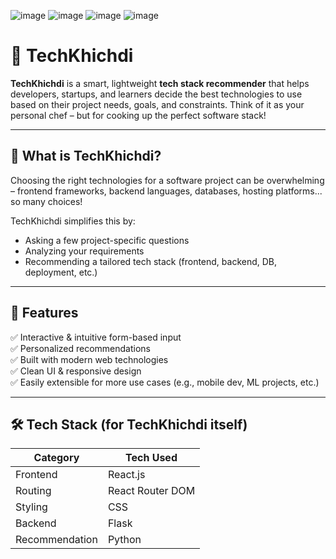 ![image](https://github.com/user-attachments/assets/69eaec1c-4312-4b03-ac3b-7df3d4480b5c)
![image](https://github.com/user-attachments/assets/e56636c5-420c-4d6d-b6df-40aaacbace2a)
![image](https://github.com/user-attachments/assets/27a464ab-0abd-4482-bce1-20677d572670)
![image](https://github.com/user-attachments/assets/3ab90fc7-bbfa-4332-af79-a5acdd3071d7)
# 🚀 TechKhichdi
**TechKhichdi** is a smart, lightweight **tech stack recommender** that helps developers, startups, and learners decide the best technologies to use based on their project needs, goals, and constraints. Think of it as your personal chef – but for cooking up the perfect software stack!

---

## 🧠 What is TechKhichdi?

Choosing the right technologies for a software project can be overwhelming – frontend frameworks, backend languages, databases, hosting platforms... so many choices!

TechKhichdi simplifies this by:
- Asking a few project-specific questions
- Analyzing your requirements
- Recommending a tailored tech stack (frontend, backend, DB, deployment, etc.)

---

## 🌟 Features

✅ Interactive & intuitive form-based input  
✅ Personalized recommendations  
✅ Built with modern web technologies  
✅ Clean UI & responsive design  
✅ Easily extensible for more use cases (e.g., mobile dev, ML projects, etc.)

---

## 🛠️ Tech Stack (for TechKhichdi itself)

| Category        | Tech Used         |
|----------------|--------------------|
| Frontend       | React.js           |
| Routing        | React Router DOM   |
| Styling        | CSS                |
| Backend        | Flask              |
| Recommendation | Python             |





